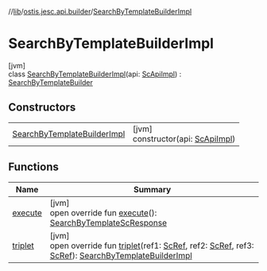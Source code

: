 //[lib](../../../index.md)/[ostis.jesc.api.builder](../index.md)/[SearchByTemplateBuilderImpl](index.md)

# SearchByTemplateBuilderImpl

[jvm]\
class [SearchByTemplateBuilderImpl](index.md)(api: [ScApiImpl](../../ostis.jesc.api/-sc-api-impl/index.md)) : [SearchByTemplateBuilder](../-search-by-template-builder/index.md)

## Constructors

| | |
|---|---|
| [SearchByTemplateBuilderImpl](-search-by-template-builder-impl.md) | [jvm]<br>constructor(api: [ScApiImpl](../../ostis.jesc.api/-sc-api-impl/index.md)) |

## Functions

| Name | Summary |
|---|---|
| [execute](execute.md) | [jvm]<br>open override fun [execute](execute.md)(): [SearchByTemplateScResponse](../../ostis.jesc.client.model.response/-search-by-template-sc-response/index.md) |
| [triplet](triplet.md) | [jvm]<br>open override fun [triplet](triplet.md)(ref1: [ScRef](../../ostis.jesc.client.model.ref/-sc-ref/index.md), ref2: [ScRef](../../ostis.jesc.client.model.ref/-sc-ref/index.md), ref3: [ScRef](../../ostis.jesc.client.model.ref/-sc-ref/index.md)): [SearchByTemplateBuilderImpl](index.md) |
